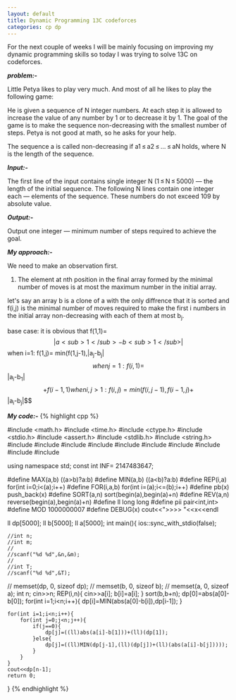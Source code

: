 ```yaml
---
layout: default
title: Dynamic Programming 13C codeforces
categories: cp dp
---
```


For the next couple of weeks I will be mainly focusing on improving my dynamic programming skills so today
I was trying to solve 13C on codeforces.

<b><i>problem:-</i></b>

Little Petya likes to play very much. And most of all he likes to play the following game:

He is given a sequence of N integer numbers. At each step it is allowed to increase the value of any number by 1 or to decrease it by 1. The goal of the game is to make the sequence non-decreasing with the smallest number of steps. Petya is not good at math, so he asks for your help.

The sequence a is called non-decreasing if a1 ≤ a2 ≤ ... ≤ aN holds, where N is the length of the sequence.

<b><i>Input:-</i></b>

The first line of the input contains single integer N (1 ≤ N ≤ 5000) — the length of the initial sequence. The following N lines contain one integer each — elements of the sequence. These numbers do not exceed 109 by absolute value.

<b><i>Output:-</i></b>

Output one integer — minimum number of steps required to achieve the goal.

<b><i>My approach:-</i></b>

We need to make an observation first.

1) The element at nth position in the final array formed by the minimal number of moves is at most the maximum number in the initial array.

let's say an array b is a clone of a with the only diffrence that it is sorted and f(i,j) is the minimal number of moves required to make the first i numbers in the initial array non-decreasing with each of them at most b<sub>j</sub>.

base case: it is obvious that f(1,1)= $$|a<sub>1</sub>-b<sub>1</sub> |$$
when i=1: f(1,j)= min(f(1,j-1),|a<sub>j</sub>-b<sub>j</sub>|$$
when j=1: f(i,1)= $$|a<sub>i</sub>-b<sub>1</sub>|$$ +f(i-1,1)
when i,j>1:f(i,j)= min(f(i,j-1),f(i-1,j)+$$|a<sub>i</sub>-b<sub>j</sub>|$$

<b><i>My code:-</i></b>
{% highlight cpp %}

#include <math.h>
#include <time.h>
#include <ctype.h>
#include <stdio.h>
#include <assert.h>
#include <stdlib.h>
#include <string.h>
#include <map>
#include <set>
#include <deque>
#include <queue>
#include <stack>
#include <bitset>
#include <string>
#include <vector>
#include <iostream>
#include <algorithm>
 
using namespace std;
const int INF= 2147483647;

#define MAX(a,b) ((a>b)?a:b)
#define MIN(a,b) ((a<b)?a:b)
#define REP(i,a) for(int i=0;i<(a);i++)
#define FOR(i,a,b) for(int i=(a);i<=(b);i++)
#define pb(x) push_back(x)
#define SORT(a,n) sort(begin(a),begin(a)+n)
#define REV(a,n) reverse(begin(a),begin(a)+n)
#define ll long long
#define pii pair<int,int>
#define MOD 1000000007
#define DEBUG(x) cout<<">>>> "<<x<<endl
 

ll dp[5000];
ll b[5000];
ll a[5000];
int main(){
	ios::sync_with_stdio(false);

	//int n;
	//int m;
	//
	//scanf("%d %d",&n,&m);
	//
	//int T;
	//scanf("%d %d",&T);
//	memset(dp, 0, sizeof dp);
//	memset(b, 0, sizeof b);
//	memset(a, 0, sizeof a);
	int n;
	cin>>n;
	REP(i,n){
		cin>>a[i];
		b[i]=a[i];
	}
	sort(b,b+n);
	dp[0]=abs(a[0]-b[0]);
	for(int i=1;i<n;i++){
		dp[i]=MIN(abs(a[0]-b[i]),dp[i-1]);
	}

	for(int i=1;i<n;i++){
		for(int j=0;j<n;j++){
			if(j==0){
				dp[j]=((ll)abs(a[i]-b[1]))+(ll)(dp[1]);
			}else{
				dp[j]=((ll)MIN(dp[j-1],(ll)(dp[j])+(ll)(abs(a[i]-b[j]))));
			}
		}
	}
	cout<<dp[n-1];
	return 0;
}
{% endhighlight %}

